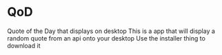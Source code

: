 # QoD
Quote of the Day that displays on desktop
This is a app that will display a random quote from an api onto your desktop
Use the installer thing to download it
